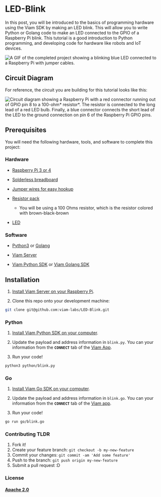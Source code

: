 # LED-Blink

In this post, you will be introduced to the basics of programming hardware using the Viam SDK by making an LED blink. This will allow you to write Python or Golang code to make an LED connected to the GPIO of a Raspberry Pi blink. This tutorial is a good introduction to Python programming, and developing code for hardware like robots and IoT devices.

![A GIF of the completed project showing a blinking blue LED connected to a Raspberry Pi with jumper cables.](https://user-images.githubusercontent.com/4650739/190014115-78f89892-ee67-4a19-846a-33c86e8e6272.gif)

## Circuit Diagram

For reference, the circuit you are building for this tutorial looks like this:

![Circuit diagram showing a Raspberry Pi with a red connector running out of GPIO pin 8 to a 100-ohm* resistor*. The resistor is connected to the long lead of a red LED bulb. Finally, a blue connector connects the short lead of the LED to the ground connection on pin 6 of the Raspberry Pi GPIO pins.](https://user-images.githubusercontent.com/4650739/190014128-1949ef55-47b0-4706-8d6f-2aac99bc6fd7.png)

## Prerequisites

You will need the following hardware, tools, and software to complete this project:

### Hardware

- [Raspberry Pi 3 or 4](https://a.co/d/5Tn67G3)

- [Solderless breadboard](https://amzn.to/2Q4Z5Ta)

- [Jumper wires for easy hookup](http://amzn.to/2qVhd4y)

- [Resistor pack](http://amzn.to/2Dmainw)

  - You will be using a 100 Ohms resistor, which is the resistor colored with brown-black-brown

- [LED](http://amzn.to/2Ex2v5q)

### Software

- [Python3](https://www.python.org/download/releases/3.0/) or [Golang](https://golang.org/dl/)

- [Viam Server](https://www.viam.com/)

- [Viam Python SDK](https://python.viam.dev/) or [Viam Golang SDK](https://pkg.go.dev/go.viam.com/rdk/robot/client#section-readme)

## Installation

1) [Install Viam Server on your Raspberry Pi](https://docs.viam.com/getting-started/rpi-setup/).

2) Clone this repo onto your development machine:

```bash
git clone git@github.com:viam-labs/LED-Blink.git
```

### Python

1) [Install Viam Python SDK on your computer](https://python.viam.dev/).

2) Update the payload and address information in `blink.py`. You can your information from the **`CONNECT`** tab of the [Viam App](https://app.viam.com/robots).

3) Run your code!

```bash
python3 python/blink.py
```

### Go

1) [Install Viam Go SDK on your computer](https://pkg.go.dev/go.viam.com/rdk/robot/client#section-readme).

2) Update the payload and address information in `blink.go`. You can your information from the **`CONNECT`** tab of the [Viam app](https://app.viam.com/robots).

3) Run your code!

```bash
go run go/blink.go
```

### Contributing TLDR

1. Fork it!
2. Create your feature branch: `git checkout -b my-new-feature`
3. Commit your changes: `git commit -am 'Add some feature'`
4. Push to the branch: `git push origin my-new-feature`
5. Submit a pull request :D

### License

#### [Apache 2.0](./LICENSE)
